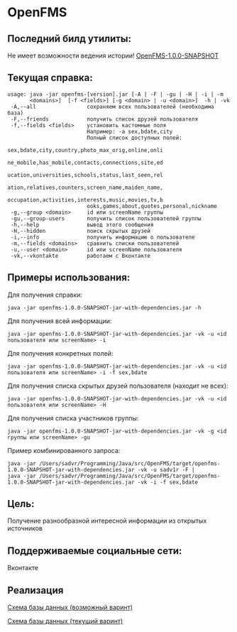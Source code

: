 # OpenFMS

Последний билд утилиты:
-----
Не имеет возможности ведения истории!
[OpenFMS-1.0.0-SNAPSHOT](http://file.sadv1r.ru/openfms-1.0.0-SNAPSHOT-jar-with-dependencies.jar)

Текущая справка:
-----
```
usage: java -jar openfms-[version].jar [-A | -F | -gu | -H | -i | -m
       <domains>]  [-f <fields>] [-g <domain> | -u <domain>]  -h | -vk
 -A,--all                сохраняем всех пользователей (необходима база)
 -F,--friends            получить список друзей пользователя
 -f,--fields <fields>    установить кастомные поля
                         Например: -а sex,bdate,city
                         Полный список доступных полей:
                         sex,bdate,city,country,photo_max_orig,online,onli
                         ne_mobile,has_mobile,contacts,connections,site,ed
                         ucation,universities,schools,status,last_seen,rel
                         ation,relatives,counters,screen_name,maiden_name,
                         occupation,activities,interests,music,movies,tv,b
                         ooks,games,about,quotes,personal,nickname
 -g,--group <domain>     id или screenName группы
 -gu,--group-users       получить список пользователей группы
 -h,--help               вывод этого сообщения
 -H,--hidden             поиск скрытых друзей
 -i,--info               получить информацию о пользователе
 -m,--fields <domains>   сравнить списки пользователей
 -u,--user <domain>      id или screenName пользователя
 -vk,--vkontakte         работаем с Вконтакте
 ```
Примеры использования:
-----
Для получения справки:
```
java -jar openfms-1.0.0-SNAPSHOT-jar-with-dependencies.jar -h
```
Для получения всей информации:
```
java -jar openfms-1.0.0-SNAPSHOT-jar-with-dependencies.jar -vk -u <id пользователя или screenName> -i
```
Для получения конкретных полей:
```
java -jar openfms-1.0.0-SNAPSHOT-jar-with-dependencies.jar -vk -u <id пользователя или screenName> -i -f sex,bdate
```
Для получения списка скрытых друзей пользователя (находит не всех):
```
java -jar openfms-1.0.0-SNAPSHOT-jar-with-dependencies.jar -vk -u <id пользователя или screenName> -H
```
Для получения списка участников группы:
```
java -jar openfms-1.0.0-SNAPSHOT-jar-with-dependencies.jar -vk -g <id группы или screenName> -gu
```
Пример комбинированного запроса:
```
java -jar /Users/sadvr/Programming/Java/src/OpenFMS/target/openfms-1.0.0-SNAPSHOT-jar-with-dependencies.jar -vk -u sadv1r -F |
java -jar /Users/sadvr/Programming/Java/src/OpenFMS/target/openfms-1.0.0-SNAPSHOT-jar-with-dependencies.jar -vk -i -f sex,bdate
```

Цель:
-----
Получение разнообразной интересной информации из открытых источников

Поддерживаемые социальные сети:
-----
Вконтакте


Реализация
-----
[Схема базы данных (возможный варинт)](http://dbdesigner.net/designer/schema/808)

[Схема базы данных (текущий варинт)](http://img.sadv1r.ru/8x3ax.png)
